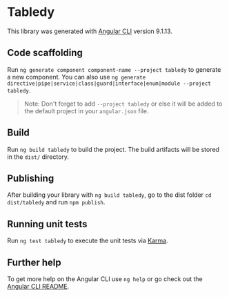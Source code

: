 # Tabledy

This library was generated with [Angular CLI](https://github.com/angular/angular-cli) version 9.1.13.

## Code scaffolding

Run `ng generate component component-name --project tabledy` to generate a new component. You can also use `ng generate directive|pipe|service|class|guard|interface|enum|module --project tabledy`.
> Note: Don't forget to add `--project tabledy` or else it will be added to the default project in your `angular.json` file. 

## Build

Run `ng build tabledy` to build the project. The build artifacts will be stored in the `dist/` directory.

## Publishing

After building your library with `ng build tabledy`, go to the dist folder `cd dist/tabledy` and run `npm publish`.

## Running unit tests

Run `ng test tabledy` to execute the unit tests via [Karma](https://karma-runner.github.io).

## Further help

To get more help on the Angular CLI use `ng help` or go check out the [Angular CLI README](https://github.com/angular/angular-cli/blob/master/README.md).
